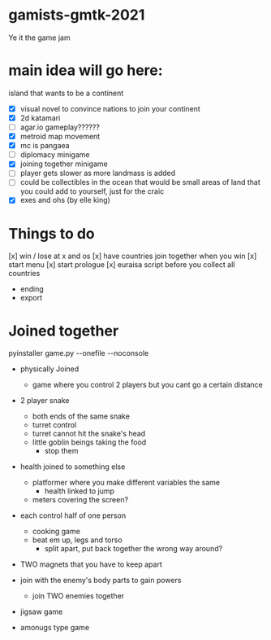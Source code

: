 # gamists-gmtk-2021
Ye it the game jam

# main idea will go here:

island that wants to be a continent
- [x] visual novel to convince nations to join your continent
- [x] 2d katamari
- [ ] agar.io gameplay??????
- [x] metroid map movement
- [x] mc is pangaea
- [ ] diplomacy minigame
- [x] joining together minigame
- [ ] player gets slower as more landmass is added
- [ ] could be collectibles in the ocean that would be small areas of land that you could add to yourself, just for the craic
- [x] exes and ohs (by elle king)

# Things to do
[x] win / lose at x and os
[x] have countries join together when you win
[x] start menu
[x] start prologue
[x] euraisa script before you collect all countries
- ending
- export

# Joined together
pyinstaller game.py --onefile --noconsole
- physically Joined
  - game where you control 2 players but you cant go a certain distance

- 2 player snake
  - both ends of the same snake
  - turret control
  - turret cannot hit the snake's head
  - little goblin beings taking the food
    - stop them

- health joined to something else
  - platformer where you make different variables the same
    - health linked to jump
  - meters covering the screen?

- each control half of one person
  - cooking game
  - beat em up, legs and torso
    - split apart, put back together the wrong way around?

- TWO magnets that you have to keep apart

- join with the enemy's body parts to gain powers
    - join TWO enemies together

- jigsaw game



- amonugs type game
